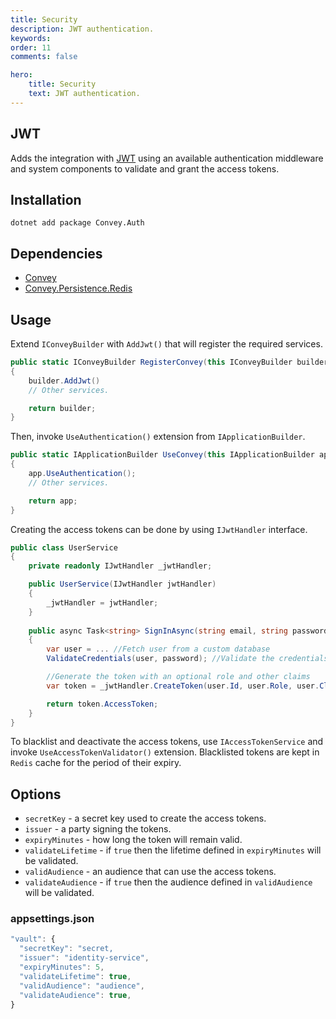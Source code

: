 ```yaml
---
title: Security
description: JWT authentication.
keywords:
order: 11
comments: false

hero:
    title: Security
    text: JWT authentication.
---
```


## JWT
Adds the integration with [JWT](https://jwt.io) using an available authentication middleware and system components to validate and grant the access tokens. 

## Installation
`dotnet add package Convey.Auth`

## Dependencies

* [Convey](https://www.nuget.org/packages/Convey)
* [Convey.Persistence.Redis](https://www.nuget.org/packages/Convey.Persistence.Redis)
  
## Usage

Extend `IConveyBuilder` with `AddJwt()` that will register the required services.

```csharp
public static IConveyBuilder RegisterConvey(this IConveyBuilder builder)
{
    builder.AddJwt()
    // Other services.

    return builder;
}
```

Then, invoke `UseAuthentication()` extension from `IApplicationBuilder`.

```csharp
public static IApplicationBuilder UseConvey(this IApplicationBuilder app)
{
    app.UseAuthentication();
    // Other services.

    return app;
}
```

Creating the access tokens can be done by using `IJwtHandler` interface.

```csharp
public class UserService
{
    private readonly IJwtHandler _jwtHandler;

    public UserService(IJwtHandler jwtHandler)
    {
        _jwtHandler = jwtHandler;
    }
    
    public async Task<string> SignInAsync(string email, string password)
    {
        var user = ... //Fetch user from a custom database
        ValidateCredentials(user, password); //Validate the credentials

        //Generate the token with an optional role and other claims
        var token = _jwtHandler.CreateToken(user.Id, user.Role, user.Claims); 

        return token.AccessToken;
    }
}
```

To blacklist and deactivate the access tokens, use `IAccessTokenService` and invoke `UseAccessTokenValidator()` extension. Blacklisted tokens are kept in `Redis` cache for the period of their expiry.

## Options
* `secretKey` - a secret key used to create the access tokens.
* `issuer` - a party signing the tokens.
* `expiryMinutes` - how long the token will remain valid.
* `validateLifetime` - if `true` then the lifetime defined in `expiryMinutes` will be validated.
* `validAudience` - an audience that can use the access tokens.
* `validateAudience` - if `true` then the audience defined in `validAudience` will be validated.

### appsettings.json

```js
"vault": {
  "secretKey": "secret,
  "issuer": "identity-service",
  "expiryMinutes": 5,
  "validateLifetime": true,
  "validAudience": "audience",
  "validateAudience": true,
}
```